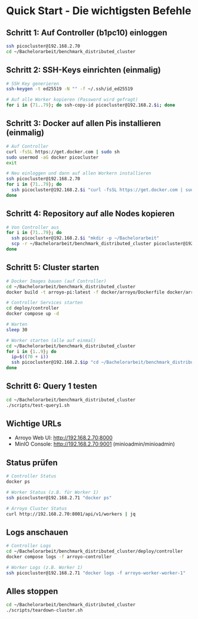 # Quick Start - Die wichtigsten Befehle

## Schritt 1: Auf Controller (b1pc10) einloggen
```bash
ssh picocluster@192.168.2.70
cd ~/Bachelorarbeit/benchmark_distributed_cluster
```

## Schritt 2: SSH-Keys einrichten (einmalig)
```bash
# SSH Key generieren
ssh-keygen -t ed25519 -N "" -f ~/.ssh/id_ed25519

# Auf alle Worker kopieren (Password wird gefragt)
for i in {71..79}; do ssh-copy-id picocluster@192.168.2.$i; done
```

## Schritt 3: Docker auf allen Pis installieren (einmalig)
```bash
# Auf Controller
curl -fsSL https://get.docker.com | sudo sh
sudo usermod -aG docker picocluster
exit

# Neu einloggen und dann auf allen Workern installieren
ssh picocluster@192.168.2.70
for i in {71..79}; do
  ssh picocluster@192.168.2.$i "curl -fsSL https://get.docker.com | sudo sh && sudo usermod -aG docker picocluster"
done
```

## Schritt 4: Repository auf alle Nodes kopieren
```bash
# Von Controller aus
for i in {71..79}; do
  ssh picocluster@192.168.2.$i "mkdir -p ~/Bachelorarbeit"
  scp -r ~/Bachelorarbeit/benchmark_distributed_cluster picocluster@192.168.2.$i:~/Bachelorarbeit/
done
```

## Schritt 5: Cluster starten
```bash
# Docker Images bauen (auf Controller)
cd ~/Bachelorarbeit/benchmark_distributed_cluster
docker build -t arroyo-pi:latest -f docker/arroyo/Dockerfile docker/arroyo

# Controller Services starten
cd deploy/controller
docker compose up -d

# Warten
sleep 30

# Worker starten (alle auf einmal)
cd ~/Bachelorarbeit/benchmark_distributed_cluster
for i in {1..9}; do
  ip=$((70 + i))
  ssh picocluster@192.168.2.$ip "cd ~/Bachelorarbeit/benchmark_distributed_cluster/deploy/worker && NODE_ID=worker-$i WORKER_ID=$i docker compose up -d"
done
```

## Schritt 6: Query 1 testen
```bash
cd ~/Bachelorarbeit/benchmark_distributed_cluster
./scripts/test-query1.sh
```

## Wichtige URLs
- Arroyo Web UI: http://192.168.2.70:8000
- MinIO Console: http://192.168.2.70:9001 (minioadmin/minioadmin)

## Status prüfen
```bash
# Controller Status
docker ps

# Worker Status (z.B. für Worker 1)
ssh picocluster@192.168.2.71 "docker ps"

# Arroyo Cluster Status
curl http://192.168.2.70:8001/api/v1/workers | jq
```

## Logs anschauen
```bash
# Controller Logs
cd ~/Bachelorarbeit/benchmark_distributed_cluster/deploy/controller
docker compose logs -f arroyo-controller

# Worker Logs (z.B. Worker 1)
ssh picocluster@192.168.2.71 "docker logs -f arroyo-worker-worker-1"
```

## Alles stoppen
```bash
cd ~/Bachelorarbeit/benchmark_distributed_cluster
./scripts/teardown-cluster.sh
```